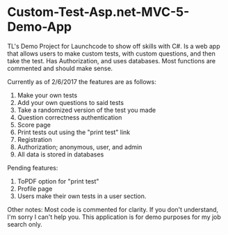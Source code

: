 # Custom-Test-Asp.net-MVC-5-Demo-App
TL's Demo Project for Launchcode to show off skills with C#. Is a web app that allows users to make custom tests, with custom questions, and then take the test. Has Authorization, and uses databases.
Most functions are commented and should make sense.

Currently as of 2/6/2017 the features are as follows:
1. Make your own tests
2. Add your own questions to said tests
3. Take a randomized version of the test you made
4. Question correctness authentication
5. Score page
6. Print tests out using the "print test" link
7. Registration
8. Authorization; anonymous, user, and admin
9. All data is stored in databases

Pending features:
1. ToPDF option for "print test"
2. Profile page
3. Users make their own tests in a user section.

Other notes:
Most code is commented for clarity. If you don't understand, I'm sorry I can't help you. This application is for demo purposes for my job search only. 
